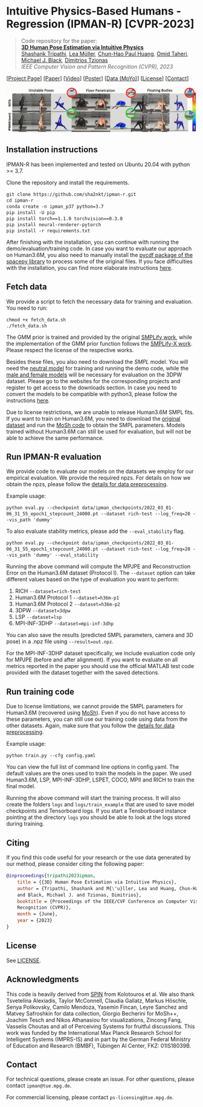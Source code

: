 # Intuitive Physics-Based Humans - Regression (IPMAN-R) [CVPR-2023] 

> Code repository for the paper:  
> [**3D Human Pose Estimation via Intuitive Physics**](https://arxiv.org/abs/2303.18246)  
> [Shashank Tripathi](https://sha2nkt.github.io), [Lea M&uuml;ller](https://ps.is.mpg.de/person/lmueller2), [Chun-Hao Paul Huang](https://ps.is.mpg.de/person/chuang2), [Omid Taheri](https://www.is.mpg.de/person/otaheri), [Michael J. Black](https://ps.is.tuebingen.mpg.de/person/black), [Dimitrios Tzionas](https://ps.is.tuebingen.mpg.de/person/dtzionas)  
> *IEEE Computer Vision and Pattern Recognition (CVPR), 2023*

[[Project Page](https://ipman.is.tue.mpg.de)] [[Paper](https://arxiv.org/abs/2303.18246)] [[Video](https://www.youtube.com/watch?v=Dufvp_O0ziU)] [[Poster](https://drive.google.com/file/d/1n8QeOI_WRqcVDUMrB-lG2NCJURhBjppG/view?usp=sharing)] [[Data (MoYo)](https://moyo.is.tue.mpg.de/)] [[License](https://ipman.is.tue.mpg.de/license.html)] [[Contact](mailto:ipman@tue.mpg.de)]

![teaser](assets/main_teaser_cropped.gif)

## Installation instructions

IPMAN-R has been implemented and tested on Ubuntu 20.04 with python >= 3.7.

Clone the repository and install the requirements. 
```
git clone https://github.com/sha2nkt/ipman-r.git
cd ipman-r
conda create -n ipman_p37 python=3.7
pip install -U pip
pip install torch==1.1.0 torchvision==0.3.0
pip install neural-renderer-pytorch
pip install -r requirements.txt
```

After finishing with the installation, you can continue with running the demo/evaluation/training code.
In case you want to evaluate our approach on Human3.6M, you also need to manually install the [pycdf package of the spacepy library](https://pythonhosted.org/SpacePy/pycdf.html) to process some of the original files. If you face difficulties with the installation, you can find more elaborate instructions [here](https://stackoverflow.com/questions/37232008/how-read-common-data-formatcdf-in-python).

## Fetch data
We provide a script to fetch the necessary data for training and evaluation. You need to run:
```
chmod +x fetch_data.sh
./fetch_data.sh
```
The GMM prior is trained and provided by the original [SMPLify work](http://smplify.is.tue.mpg.de/), while the implementation of the GMM prior function follows the [SMPLify-X work](https://github.com/vchoutas/smplify-x). Please respect the license of the respective works.

Besides these files, you also need to download the *SMPL* model. You will need the [neutral model](http://smplify.is.tue.mpg.de) for training and running the demo code, while the [male and female models](http://smpl.is.tue.mpg.de) will be necessary for evaluation on the 3DPW dataset. Please go to the websites for the corresponding projects and register to get access to the downloads section. In case you need to convert the models to be compatible with python3, please follow the instructions [here](https://github.com/vchoutas/smplx/tree/master/tools).

Due to license restrictions, we are unable to release Human3.6M SMPL fits. If you want to train on Human3.6M, you need to download the [original dataset](http://vision.imar.ro/human3.6m/description.php) and run the [MoSh code](http://mosh.is.tue.mpg.de/) to obtain the SMPL parameters. Models trained without Human3.6M can still be used for evaluation, but will not be able to achieve the same performance.

## Run IPMAN-R evaluation
We provide code to evaluate our models on the datasets we employ for our empirical evaluation. We provide the required npzs. For details on how we obtain the npzs, please follow the [details for data preprocessing](datasets/preprocess/README.md).

Example usage:
```
python eval.py --checkpoint data/ipman_checkpoints/2022_03_01-06_31_55_epoch1_stepcount_24000.pt --dataset rich-test --log_freq=20 --vis_path 'dummy'
```

To also evaluate stability metrics, please add the `--eval_stability` flag.
```
python eval.py --checkpoint data/ipman_checkpoints/2022_03_01-06_31_55_epoch1_stepcount_24000.pt --dataset rich-test --log_freq=20 --vis_path 'dummy' --eval_stability
```


Running the above command will compute the MPJPE and Reconstruction Error on the Human3.6M dataset (Protocol I). The ```--dataset``` option can take different values based on the type of evaluation you want to perform:
1. RICH ```--dataset=rich-test```
2. Human3.6M Protocol 1 ```--dataset=h36m-p1```
3. Human3.6M Protocol 2 ```--dataset=h36m-p2```
4. 3DPW ```--dataset=3dpw```
5. LSP ```--dataset=lsp```
6. MPI-INF-3DHP ```--dataset=mpi-inf-3dhp```


You can also save the results (predicted SMPL parameters, camera and 3D pose) in a .npz file using ```--result=out.npz```.

For the MPI-INF-3DHP dataset specifically, we include evaluation code only for MPJPE (before and after alignment). If
you want to evaluate on all metrics reported in the paper you should use the official MATLAB test code provided with the
dataset together with the saved detections.

## Run training code
Due to license limitiations, we cannot provide the SMPL parameters for Human3.6M (recovered using [MoSh](http://mosh.is.tue.mpg.de)). Even if you do not have access to these parameters, you can still use our training code using data from the other datasets. Again, make sure that you follow the [details for data preprocessing](datasets/preprocess/README.md).

Example usage:
```
python train.py --cfg config.yaml 
```
You can view the full list of command line options in config.yaml. The default values are the ones used to train the models in the paper. We used Human3.6M, LSP, MPI-INF-3DHP, LSPET, COCO, MPII and RICH to train the final model. 

Running the above command will start the training process. It will also create the folders `logs` and `logs/train_example` that are used to save model checkpoints and Tensorboard logs.
If you start a Tensborboard instance pointing at the directory `logs` you should be able to look at the logs stored during training.

## Citing
If you find this code useful for your research or the use data generated by our method, please consider citing the following paper:

```bibtex
@inproceedings{tripathi2023ipman,
    title = {{3D} Human Pose Estimation via Intuitive Physics},
    author = {Tripathi, Shashank and M{\"u}ller, Lea and Huang, Chun-Hao P. and Taheri Omid
    and Black, Michael J. and Tzionas, Dimitrios},
    booktitle = {Proceedings of the IEEE/CVF Conference on Computer Vision and Pattern
    Recognition (CVPR)},
    month = {June},
    year = {2023}
}
```

## License

See [LICENSE](LICENSE).

## Acknowledgments

This code is heavily derived from [SPIN](https://github.com/nkolot/SPIN) from Kolotouros et al. We also thank Tsvetelina Alexiadis, Taylor McConnell, Claudia Gallatz, Markus Höschle, Senya Polikovsky, Camilo Mendoza, Yasemin Fincan, Leyre Sanchez and Matvey Safroshkin for data collection, Giorgio Becherini for MoSh++, Joachim Tesch and Nikos Athanasiou for visualizations, Zincong Fang, Vasselis Choutas and all of Perceiving Systems for fruitful discussions. This work was funded by the International Max Planck Research School for Intelligent Systems (IMPRS-IS) and in part by the German Federal Ministry of Education and Research (BMBF), Tübingen AI Center, FKZ: 01IS18039B.

## Contact

For technical questions, please create an issue. For other questions, please contact `ipman@tue.mpg.de`.

For commercial licensing, please contact `ps-licensing@tue.mpg.de`.
